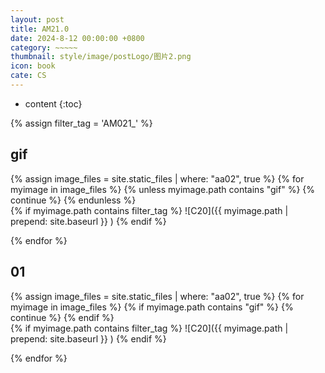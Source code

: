 ```yaml
---
layout: post
title: AM21.0
date: 2024-8-12 00:00:00 +0800
category: ~~~~~
thumbnail: style/image/postLogo/图片2.png
icon: book
cate: CS
---
```



* content
{:toc}


{% assign filter_tag = 'AM021_' %}

## gif


{% assign image_files = site.static_files | where: "aa02", true %}
{% for myimage in image_files    %}
{% unless myimage.path contains "gif"   %}     {% continue %}     {% endunless %}  
{% if myimage.path contains filter_tag   %}   ![C20]({{ myimage.path | prepend: site.baseurl }} )   {% endif %}      

{% endfor %}


## 01



{% assign image_files = site.static_files | where: "aa02", true %}
{% for myimage in image_files    %}
{% if myimage.path contains "gif"   %}     {% continue %}     {% endif %}  
{% if myimage.path contains filter_tag   %}   ![C20]({{ myimage.path | prepend: site.baseurl }} )   {% endif %}    

{% endfor %}


